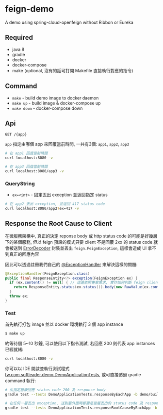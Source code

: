 # feign-demo
A demo using spring-cloud-openfeign without Ribbon or Eureka

## Required

- java 8
- gradle
- docker
- docker-compose
- make (optional, 沒有的話可打開 Makefile 直接執行對應的指令)

## Command

- `make` - build demo image to docker daemon
- `make up` - build image & docker-compose up
- `make down` - docker-compose down

## Api

```
GET /{app}
```

`app` 指定由哪個 app 來回覆當前時間, 一共有3個: `app1`, `app2`, `app3`

```sh
# 在 app1 回復當前時間
curl localhost:8080 -v

# 在 app3 回復當前時間
curl localhost:8080/app3 -v
```

### QueryString

- `ex=<int>` - 固定丟出 exception 並返回指定 status

```sh
# 在 app2 丟出 exception, 並返回 417 status code
curl localhost:8080/app2?ex=417 -v
```

## Response the Root Cause to Client

在微服務架構中, 真正的決定 reponse body 或 http status code 的可能是好幾層下的某個服務, 但以 feign 預設的模式只要 client 不是回覆 2xx 的 status code 就會被送到 [ErrorDecoder](https://github.com/OpenFeign/feign/blob/master/core/src/main/java/feign/codec/ErrorDecoder.java#L56) 封裝並丟出 `feign.FeignException`, 這樣會造成 UI 拿不到真正的回應內容

因此可以透過註冊我們自己的 [@ExceptionHandler](https://github.com/softleader/feign-demo/blob/master/demo/src/main/java/tw/com/softleader/demo/FeignExceptionHandler.java) 來解決這樣的問題:

```java
@ExceptionHandler(FeignException.class)
public final ResponseEntity<?> exception(FeignException ex) {
  if (ex.content() != null) { // 這邊依照專案需求, 實作如何判斷 feign client 已經處理了 body 的邏輯
    return ResponseEntity.status(ex.status()).body(new RawValue(ex.contentUTF8()));
  }
  throw ex;
}
```

### Test

首先執行打包 image 並以 docker 環境執行 3 個 app instance

```sh
$ make up
```

約等待個 5~10 秒鐘, 可以使用以下指令測試, 若回應 200 則代表 app instances 已經就緒:

```sh
curl localhost:8080 -v
```

你可以以 IDE 開啟並執行測試程式 [tw.com.softleader.demo.DemoApplicationTests](https://github.com/softleader/feign-demo/blob/master/demo/src/test/java/tw/com/softleader/demo/DemoApplicationTests.java), 或可直接透過 gradle command 執行:

```sh
# 由指定層級回應 status code 200 及 response body
gradle test --tests DemoApplicationTests.responseByEachApp -b demo/build.gradle --info

# 在任何一層丟出 exception, 送到最外面時都要是當層丟出的 status code 及 response body
gradle test --tests DemoApplicationTests.responseRootCauseByEachApp -b demo/build.gradle --info
```
